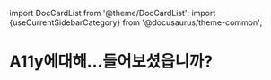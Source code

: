 import DocCardList from '@theme/DocCardList';
import {useCurrentSidebarCategory} from '@docusaurus/theme-common';

# A11y에대해...들어보셨읍니까?

<DocCardList items={useCurrentSidebarCategory().items}/>
